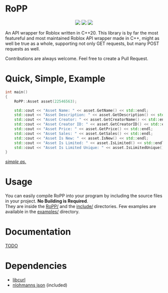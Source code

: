

RoPP
=========

<p align="center">
  <img src="https://img.shields.io/github/license/sightem/ropp">
  <img src="https://img.shields.io/github/issues/sightem/ropp">
  <img src="https://img.shields.io/github/commit-activity/w/sightem/ropp">
</p>

An API wrapper for Roblox written in C++20. This library is by far the most featureful and most maintained Roblox API wrapper made in C++, might as well be
true as a whole, supporting not only GET requests, but many POST requests as well.

Contributions are always welcome. Feel free to create a Pull Request.

Quick, Simple, Example
=========
```cpp
int main()
{
    RoPP::Asset asset(22546563);

    std::cout << "Asset Name: " << asset.GetName() << std::endl;
    std::cout << "Asset Description: " << asset.GetDescription() << std::endl;
    std::cout << "Asset Creator: " << asset.GetCreatorName() << std::endl;
    std::cout << "Asset Creator ID: " << asset.GetCreatorID() << std::endl;
    std::cout << "Asset Price: " << asset.GetPrice() << std::endl;
    std::cout << "Asset Sales: " << asset.GetSales() << std::endl;
    std::cout << "Asset Is New: " << asset.IsNew() << std::endl;
    std::cout << "Asset Is Limited: " << asset.IsLimited() << std::endl;
    std::cout << "Asset Is Limited Unique: " << asset.IsLimitedUnique() << std::endl;
}
```
[*simple as.*](https://github.com/Sightem/RoPP/tree/master/examples)

Usage
=========

You can easily compile RoPP into your program by including the source files in your project. **No Building is Required**.    
They are inside the [RoPP/](https://github.com/Sightem/RoPP/tree/master/RoPP) and the [include/](https://github.com/Sightem/RoPP/tree/master/include) directories. Few examples are available in the [examples/](https://github.com/Sightem/RoPP/tree/master/examples) directory.

Documentation
=========
[TODO](https://github.com/Sightem/RoPP/wiki)

Dependencies
=========
- [libcurl](https://curl.se/libcurl/)
- [nlohmanns json](https://github.com/nlohmann/json) (included)
